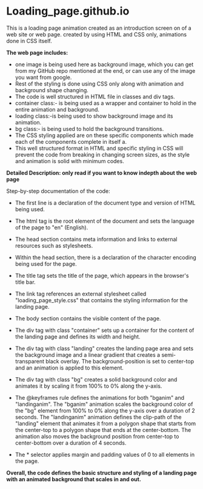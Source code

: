 # Loading_page.github.io
This is a loading page animation created as an introduction screen on of a web site or web page. created by using HTML and CSS only, animations done in CSS itself.


**The web page includes:**
  - one image is being used here as background image, which you can get from my GitHub repo mentioned at the end, or can use any of the image you want from google.
  - Rest of the styling is done using CSS only along with animation and background shape changing.
  - The code is well structured in HTML file in classes and div tags.
  - container class:-  is being used as a wrapper and container to hold in the entire animation and background.
  - loading class:-is being used to show background image and its animation.
  - bg class:- is being used to hold the background transitions.
  - The CSS styling applied are on these specific components which made each of the components complete in itself a.
  - This well structured format in HTML and specific styling in CSS will prevent the code from breaking in changing screen sizes, as the style and animation is solid with minimum codes.
  
  
**Detailed Description: only read if you want to know indepth about the web page**

Step-by-step documentation of the code:

  - The first line is a declaration of the document type and version of HTML being used.

  - The html tag is the root element of the document and sets the language of the page to "en" (English).

  - The head section contains meta information and links to external resources such as stylesheets.

  - Within the head section, there is a declaration of the character encoding being used for the page.

  - The title tag sets the title of the page, which appears in the browser's title bar.

  - The link tag references an external stylesheet called "loading_page_style.css" that contains the styling information for the landing page.

  - The body section contains the visible content of the page.

  - The div tag with class "container" sets up a container for the content of the landing page and defines its width and height.

  - The div tag with class "landing" creates the landing page area and sets the background image and a linear gradient that creates a semi-transparent black overlay. The background-position is set to center-top and an animation is applied to this element.

  - The div tag with class "bg" creates a solid background color and animates it by scaling it from 100% to 0% along the y-axis.

  - The @keyframes rule defines the animations for both "bganim" and "landinganim". The "bganim" animation scales the background color of the "bg" element from 100% to 0% along the y-axis over a duration of 2 seconds. The "landinganim" animation defines the clip-path of the "landing" element that animates it from a polygon shape that starts from the center-top to a polygon shape that ends at the center-bottom. The animation also moves the background position from center-top to center-bottom over a duration of 4 seconds.

  - The * selector applies margin and padding values of 0 to all elements in the page.

**Overall, the code defines the basic structure and styling of a landing page with an animated background that scales in and out.**
